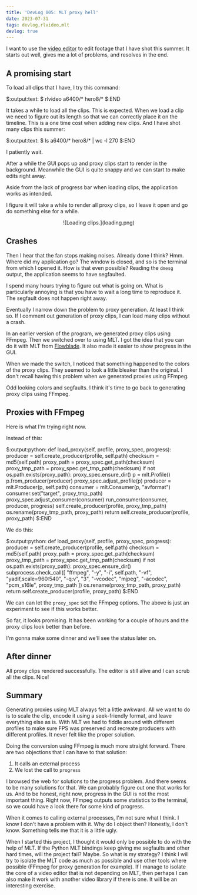 ```yaml
---
title: 'DevLog 005: MLT proxy hell'
date: 2023-07-31
tags: devlog,rlvideo,mlt
devlog: true
---
```


I want to use the [video editor](/projects/rlvideo/index.html) to edit footage
that I have shot this summer. It starts out well, gives me a lot of problems,
and resolves in the end.

## A promising start

To load all clips that I have, I try this command:

$:output:text:
$ rlvideo a6400/* hero8/*
$:END

It takes a while to load all the clips. This is expected. When we load a clip
we need to figure out its length so that we can correctly place it on the
timeline. This is a one time cost when adding new clips. And I have shot many
clips this summer:

$:output:text:
$ ls a6400/* hero8/* | wc -l
270
$:END

I patiently wait.

After a while the GUI pops up and proxy clips start to render in the
background. Meanwhile the GUI is quite snappy and we can start to make edits
right away.

Aside from the lack of progress bar when loading clips, the application works
as intended.

I figure it will take a while to render all proxy clips, so I leave it open and
go do something else for a while.

<p>
<center>
![Loading clips.](loading.png)
</center>
</p>

## Crashes

Then I hear that the fan stops making noises. Already done I think? Hmm. Where
did my application go? The window is closed, and so is the terminal from which
I opened it. How is that even possible? Reading the `dmesg` output, the
application seems to have segfaulted.

I spend many hours trying to figure out what is going on. What is particularly
annoying is that you have to wait a long time to reproduce it. The segfault
does not happen right away.

Eventually I narrow down the problem to proxy generation. At least I think so.
If I comment out generation of proxy clips, I can load many clips without a
crash.

In an earlier version of the program, we generated proxy clips using FFmpeg.
Then we switched over to using MLT. I got the idea that you can do it with
MLT from [Flowblade](http://jliljebl.github.io/flowblade/). It also made it
easier to show progress in the GUI.

When we made the switch, I noticed that something happened to the colors of the
proxy clips. They seemed to look a little bleaker than the original. I don't
recall having this problem when we generated proxies using FFmpeg.

Odd looking colors and segfaults. I think it's time to go back to generating
proxy clips using FFmpeg.

## Proxies with FFmpeg

Here is what I'm trying right now.

Instead of this:

$:output:python:
def load_proxy(self, profile, proxy_spec, progress):
    producer = self.create_producer(profile, self.path)
    checksum = md5(self.path)
    proxy_path = proxy_spec.get_path(checksum)
    proxy_tmp_path = proxy_spec.get_tmp_path(checksum)
    if not os.path.exists(proxy_path):
        proxy_spec.ensure_dir()
        p = mlt.Profile()
        p.from_producer(producer)
        proxy_spec.adjust_profile(p)
        producer = mlt.Producer(p, self.path)
        consumer = mlt.Consumer(p, "avformat")
        consumer.set("target", proxy_tmp_path)
        proxy_spec.adjust_consumer(consumer)
        run_consumer(consumer, producer, progress)
        self.create_producer(profile, proxy_tmp_path)
        os.rename(proxy_tmp_path, proxy_path)
    return self.create_producer(profile, proxy_path)
$:END

We do this:

$:output:python:
def load_proxy(self, profile, proxy_spec, progress):
    producer = self.create_producer(profile, self.path)
    checksum = md5(self.path)
    proxy_path = proxy_spec.get_path(checksum)
    proxy_tmp_path = proxy_spec.get_tmp_path(checksum)
    if not os.path.exists(proxy_path):
        proxy_spec.ensure_dir()
        subprocess.check_call([
            "ffmpeg",
            "-y",
            "-i", self.path,
            "-vf", "yadif,scale=960:540",
            "-q:v", "3",
            "-vcodec", "mjpeg",
            "-acodec", "pcm_s16le",
            proxy_tmp_path
        ])
        os.rename(proxy_tmp_path, proxy_path)
    return self.create_producer(profile, proxy_path)
$:END

We can can let the `proxy_spec` set the FFmpeg options. The above is just an
experiment to see if this works better.

So far, it looks promising. It has been working for a couple of hours and the
proxy clips look better than before.

I'm gonna make some dinner and we'll see the status later on.

## After dinner

All proxy clips rendered successfully. The editor is still alive and I can
scrub all the clips. Nice!

## Summary

Generating proxies using MLT always felt a little awkward. All we want to do is
to scale the clip, encode it using a seek-friendly format, and leave everything
else as is. With MLT we had to fiddle around with different profiles to make
sure FPS was preserved and recreate producers with different profiles. It never
felt like the proper solution.

Doing the conversion using FFmpeg is much more straight forward. There are two
objections that I can have to that solution:

1. It calls an external process
2. We lost the call to `progress`

I browsed the web for solutions to the progress problem. And there seems to be
many solutions for that. We can probably figure out one that works for us. And
to be honest, right now, progress in the GUI is not the most important thing.
Right now, FFmpeg outputs some statistics to the terminal, so we could have a
look there for some kind of progress.

When it comes to calling external processes, I'm not sure what I think. I know
I don't have a problem with it. Why do I object then? Honestly, I don't know.
Something tells me that it is a little ugly.

When I started this project, I thought it would only be possible to do with the
help of MLT. If the Python MLT bindings keep giving me segfaults and other hard
times, will the project fail? Maybe. So what is my strategy? I think I will try
to isolate the MLT code as much as possible and use other tools where possible
(FFmpeg for proxy generation for example). If I manage to isolate the core of a
video editor that is not depending on MLT, then perhaps I can also make it work
with another video library if there is one. It will be an interesting exercise.
